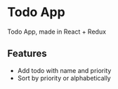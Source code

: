 # Todo App

Todo App, made in React + Redux

## Features
- Add todo with name and priority
- Sort by priority or alphabetically
